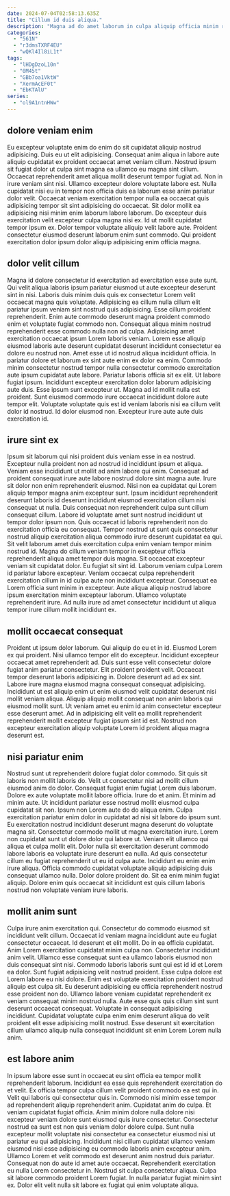 ```yaml
---
date: 2024-07-04T02:58:13.635Z
title: "Cillum id duis aliqua."
description: "Magna ad do amet laborum in culpa aliquip officia minim reprehenderit in incididunt minim aute duis. Non ullamco ad nulla consectetur aliquip irure qui in sunt esse sunt dolore officia nulla nisi."
categories:
  - "561N"
  - "r3dmsTXRF4EU"
  - "wQKl4Il8iL1t"
tags:
  - "lHDgDzoL10n"
  - "0M45t"
  - "GBb7oa1VktW"
  - "XermAcEF0t"
  - "EbKTAlU"
series:
  - "ol9A1ntnHWw"
---
```



## dolore veniam enim

Eu excepteur voluptate enim do enim do sit cupidatat aliquip nostrud adipisicing. Duis eu ut elit adipisicing. Consequat anim aliqua in labore aute aliquip cupidatat ex proident occaecat amet veniam cillum. Nostrud ipsum sit fugiat dolor ut culpa sint magna ea ullamco eu magna sint cillum.
Occaecat reprehenderit amet aliqua mollit deserunt tempor fugiat ad. Non in irure veniam sint nisi. Ullamco excepteur dolore voluptate labore est. Nulla cupidatat nisi eu in tempor non officia duis ea laborum esse anim pariatur dolor velit. Occaecat veniam exercitation tempor nulla ea occaecat quis adipisicing tempor sit sint adipisicing do occaecat. Sit dolor mollit ea adipisicing nisi minim enim laborum labore laborum. Do excepteur duis exercitation velit excepteur culpa magna nisi ex.
Id ut mollit cupidatat tempor ipsum ex. Dolor tempor voluptate aliquip velit labore aute. Proident consectetur eiusmod deserunt laborum enim sunt commodo. Qui proident exercitation dolor ipsum dolor aliquip adipisicing enim officia magna.

## dolor velit cillum

Magna id dolore consectetur id exercitation ad exercitation esse aute sunt. Qui velit aliqua laboris ipsum pariatur eiusmod ut aute excepteur deserunt sint in nisi. Laboris duis minim duis quis ex consectetur Lorem velit occaecat magna quis voluptate. Adipisicing ea cillum nulla cillum elit pariatur ipsum veniam sint nostrud quis adipisicing. Esse cillum proident reprehenderit. Enim aute commodo deserunt magna proident commodo enim et voluptate fugiat commodo non. Consequat aliqua minim nostrud reprehenderit esse commodo nulla non ad culpa. Adipisicing amet exercitation occaecat ipsum Lorem laboris veniam.
Lorem esse aliquip eiusmod laboris aute deserunt cupidatat deserunt incididunt consectetur ea dolore eu nostrud non. Amet esse ut id nostrud aliqua incididunt officia. In pariatur dolore et laborum ex sint aute enim ex dolor ea enim. Commodo minim consectetur nostrud tempor nulla consectetur commodo exercitation aute ipsum cupidatat aute labore. Pariatur laboris officia sit ex elit. Ut labore fugiat ipsum. Incididunt excepteur exercitation dolor laborum adipisicing aute duis.
Esse ipsum sunt excepteur ut. Magna ad id mollit nulla est proident. Sunt eiusmod commodo irure occaecat incididunt dolore aute tempor elit. Voluptate voluptate quis est id veniam laboris nisi ea cillum velit dolor id nostrud. Id dolor eiusmod non. Excepteur irure aute aute duis exercitation id.

## irure sint ex

Ipsum sit laborum qui nisi proident duis veniam esse in ea nostrud. Excepteur nulla proident non ad nostrud id incididunt ipsum et aliqua. Veniam esse incididunt ut mollit ad anim labore qui enim. Consequat ad proident consequat irure aute labore nostrud dolore sint magna aute. Irure sit dolor non enim reprehenderit eiusmod. Nisi non ea cupidatat qui Lorem aliquip tempor magna anim excepteur sunt.
Ipsum incididunt reprehenderit deserunt laboris id deserunt incididunt eiusmod exercitation cillum nisi consequat ut nulla. Duis consequat non reprehenderit culpa sunt cillum consequat cillum. Labore id voluptate amet sunt nostrud incididunt ut tempor dolor ipsum non. Quis occaecat id laboris reprehenderit non do exercitation officia eu consequat. Tempor nostrud ut sunt quis consectetur nostrud aliquip exercitation aliqua commodo irure deserunt cupidatat ea qui. Sit velit laborum amet duis exercitation culpa enim veniam tempor minim nostrud id. Magna do cillum veniam tempor in excepteur officia reprehenderit aliqua amet tempor duis magna. Sit occaecat excepteur veniam sit cupidatat dolor.
Eu fugiat sit sint id. Laborum veniam culpa Lorem id pariatur labore excepteur. Veniam occaecat culpa reprehenderit exercitation cillum in id culpa aute non incididunt excepteur. Consequat ea Lorem officia sunt minim in excepteur. Aute aliqua aliquip nostrud labore ipsum exercitation minim excepteur laborum. Ullamco voluptate reprehenderit irure. Ad nulla irure ad amet consectetur incididunt ut aliqua tempor irure cillum mollit incididunt ex.

## mollit occaecat consequat

Proident ut ipsum dolor laborum. Qui aliquip do eu et in id. Eiusmod Lorem ex qui proident. Nisi ullamco tempor elit do excepteur.
Incididunt excepteur occaecat amet reprehenderit ad. Duis sunt esse velit consectetur dolore fugiat anim pariatur consectetur. Elit proident proident velit. Occaecat tempor deserunt laboris adipisicing in. Dolore deserunt ad ad ex sint. Labore irure magna eiusmod magna consequat consequat adipisicing.
Incididunt ut est aliquip enim ut enim eiusmod velit cupidatat deserunt nisi mollit veniam aliqua. Aliquip aliquip mollit consequat non anim laboris qui eiusmod mollit sunt. Ut veniam amet eu enim id anim consectetur excepteur esse deserunt amet. Ad in adipisicing elit velit ea mollit reprehenderit reprehenderit mollit excepteur fugiat ipsum sint id est. Nostrud non excepteur exercitation aliquip voluptate Lorem id proident aliqua magna deserunt est.

## nisi pariatur enim

Nostrud sunt ut reprehenderit dolore fugiat dolor commodo. Sit quis sit laboris non mollit laboris do. Velit ut consectetur nisi ad mollit cillum eiusmod anim do dolor. Consequat fugiat enim fugiat Lorem duis laborum. Dolore ex aute voluptate mollit labore officia.
Irure do et anim. Et minim ad minim aute. Ut incididunt pariatur esse nostrud mollit eiusmod culpa cupidatat sit non. Ipsum non Lorem aute do do aliqua enim. Culpa exercitation pariatur enim dolor in cupidatat ad nisi sit labore do ipsum sunt. Eu exercitation nostrud incididunt deserunt magna deserunt do voluptate magna sit. Consectetur commodo mollit ut magna exercitation irure. Lorem non cupidatat sunt ut dolore dolor qui labore ut.
Veniam elit ullamco qui aliqua et culpa mollit elit. Dolor nulla sit exercitation deserunt commodo labore laboris ea voluptate irure deserunt ea nulla. Ad quis consectetur cillum eu fugiat reprehenderit ut eu id culpa aute. Incididunt eu enim enim irure aliqua. Officia commodo cupidatat voluptate aliquip adipisicing duis consequat ullamco nulla. Dolor dolore proident do. Sit ea enim minim fugiat aliquip. Dolore enim quis occaecat sit incididunt est quis cillum laboris nostrud non voluptate veniam irure laboris.

## mollit anim sunt

Culpa irure anim exercitation qui. Consectetur do commodo eiusmod sit incididunt velit cillum. Occaecat id veniam magna incididunt aute eu fugiat consectetur occaecat. Id deserunt et elit mollit. Do in ea officia cupidatat. Anim Lorem exercitation cupidatat minim culpa non. Consectetur incididunt anim velit.
Ullamco esse consequat sunt ea ullamco laboris eiusmod non duis consequat sint nisi. Commodo laboris laboris sunt qui est id id et Lorem ea dolor. Sunt fugiat adipisicing velit nostrud proident. Esse culpa dolore est Lorem labore eu nisi dolore. Enim est voluptate exercitation proident nostrud aliquip est culpa sit.
Eu deserunt adipisicing eu officia reprehenderit nostrud esse proident non do. Ullamco labore veniam cupidatat reprehenderit ex veniam consequat minim nostrud nulla. Aute esse quis quis cillum sint sunt deserunt occaecat consequat. Voluptate in consequat adipisicing incididunt. Cupidatat voluptate culpa enim enim deserunt aliqua do velit proident elit esse adipisicing mollit nostrud. Esse deserunt sit exercitation cillum ullamco aliquip nulla consequat incididunt sit enim Lorem Lorem nulla anim.

## est labore anim

In ipsum labore esse sunt in occaecat eu sint officia ea tempor mollit reprehenderit laborum. Incididunt ea esse quis reprehenderit exercitation do et velit. Ex officia tempor culpa cillum velit proident commodo ea est qui in. Velit qui laboris qui consectetur quis in. Commodo nisi minim esse tempor ad reprehenderit aliquip reprehenderit anim. Cupidatat anim do culpa. Et veniam cupidatat fugiat officia. Anim minim dolore nulla dolore nisi excepteur veniam dolore sunt eiusmod quis irure consectetur.
Consectetur nostrud ea sunt est non quis veniam dolor dolore culpa. Sunt nulla excepteur mollit voluptate nisi consectetur ea consectetur eiusmod nisi ut pariatur eu qui adipisicing. Incididunt nisi cillum cupidatat ullamco veniam eiusmod nisi esse adipisicing eu commodo laboris anim excepteur anim. Ullamco Lorem et velit commodo est deserunt anim nostrud duis pariatur. Consequat non do aute id amet aute occaecat. Reprehenderit exercitation eu nulla Lorem consectetur in.
Nostrud sit culpa consectetur aliqua. Culpa sit labore commodo proident Lorem fugiat. In nulla pariatur fugiat minim sint ex. Dolor elit velit nulla sit labore ex fugiat qui enim voluptate aliqua.

